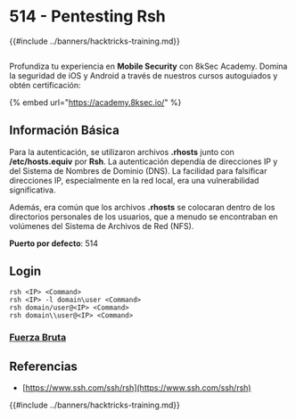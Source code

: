 # 514 - Pentesting Rsh

{{#include ../banners/hacktricks-training.md}}

<figure><img src="../images/image (2).png" alt=""><figcaption></figcaption></figure>

Profundiza tu experiencia en **Mobile Security** con 8kSec Academy. Domina la seguridad de iOS y Android a través de nuestros cursos autoguiados y obtén certificación:

{% embed url="https://academy.8ksec.io/" %}

## Información Básica

Para la autenticación, se utilizaron archivos **.rhosts** junto con **/etc/hosts.equiv** por **Rsh**. La autenticación dependía de direcciones IP y del Sistema de Nombres de Dominio (DNS). La facilidad para falsificar direcciones IP, especialmente en la red local, era una vulnerabilidad significativa.

Además, era común que los archivos **.rhosts** se colocaran dentro de los directorios personales de los usuarios, que a menudo se encontraban en volúmenes del Sistema de Archivos de Red (NFS).

**Puerto por defecto**: 514

## Login
```
rsh <IP> <Command>
rsh <IP> -l domain\user <Command>
rsh domain/user@<IP> <Command>
rsh domain\\user@<IP> <Command>
```
### [**Fuerza Bruta**](../generic-hacking/brute-force.md#rsh)

## Referencias

- [https://www.ssh.com/ssh/rsh](https://www.ssh.com/ssh/rsh)

{{#include ../banners/hacktricks-training.md}}
